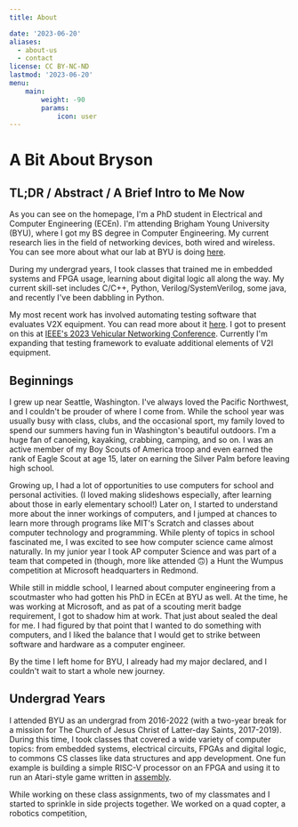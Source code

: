 ```yaml
---
title: About

date: '2023-06-20'
aliases:
  - about-us
  - contact
license: CC BY-NC-ND
lastmod: '2023-06-20'
menu:
    main: 
        weight: -90
        params:
            icon: user
---
```


# A Bit About Bryson

## TL;DR / Abstract / A Brief Intro to Me Now

As you can see on the homepage, I'm a PhD student in Electrical and Computer Engineering (ECEn). I'm attending Brigham Young University (BYU), where I got my BS degree in Computer Engineering. My current research lies in the field of networking devices, both wired and wireless. You can see more about what our lab at BYU is doing [here](https://netlab.byu.edu).

During my undergrad years, I took classes that trained me in embedded systems and FPGA usage, learning about digital logic all along the way. My current skill-set includes C/C++, Python, Verilog/SystemVerilog, some java, and recently I've been dabbling in Python.

My most recent work has involved automating testing software that evaluates V2X equipment. You can read more about it [here](https://ieeexplore.ieee.org/document/10136347). I got to present on this at [IEEE's 2023 Vehicular Networking Conference](https://ieee-vnc.org/2023/). Currently I'm expanding that testing framework to evaluate additional elements of V2I equipment.

## Beginnings

I grew up near Seattle, Washington. I've always loved the Pacific Northwest, and I couldn't be prouder of where I come from. While the school year was usually busy with class, clubs, and the occasional sport, my family loved to spend our summers having fun in Washington's beautiful outdoors. I'm a huge fan of canoeing, kayaking, crabbing, camping, and so on. I was an active member of my Boy Scouts of America troop and even earned the rank of Eagle Scout at age 15, later on earning the Silver Palm before leaving high school.

Growing up, I had a lot of opportunities to use computers for school and personal activities. (I loved making slideshows especially, after learning about those in early elementary school!) Later on, I started to understand more about the inner workings of computers, and I jumped at chances to learn more through programs like MIT's Scratch and classes about computer technology and programming. While plenty of topics in school fascinated me, I was excited to see how computer science came almost naturally. In my junior year I took AP computer Science and was part of a team that competed in (though, more like attended 🙃) a Hunt the Wumpus competition at Microsoft headquarters in Redmond.

While still in middle school, I learned about computer engineering from a scoutmaster who had gotten his PhD in ECEn at BYU as well. At the time, he was working at Microsoft, and as pat of a scouting merit badge requirement, I got to shadow him at work. That just about sealed the deal for me. I had figured by that point that I wanted to do something with computers, and I liked the balance that I would get to strike between software and hardware as a computer engineer.

By the time I left home for BYU, I already had my major declared, and I couldn't wait to start a whole new journey.

## Undergrad Years

I attended BYU as an undergrad from 2016-2022 (with a two-year break for a mission for The Church of Jesus Christ of Latter-day Saints, 2017-2019). During this time, I took classes that covered a wide variety of computer topics: from embedded systems, electrical circuits, FPGAs and digital logic, to commons CS classes like data structures and app development. One fun example is building a simple RISC-V processor on an FPGA and using it to run an Atari-style game written in [assembly](https://github.com/schielb/galaga323/blob/master/galaga.s).

While working on these class assignments, two of my classmates and I started to sprinkle in side projects together. We worked on a quad copter, a robotics competition, 